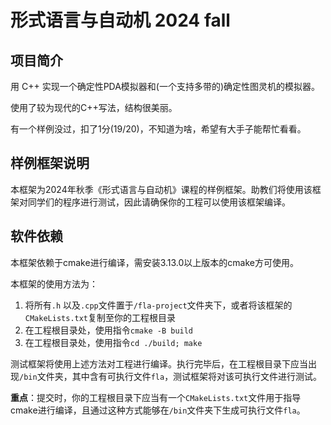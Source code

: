 # 形式语言与自动机 2024 fall

## 项目简介

用 C++ 实现一个确定性PDA模拟器和(一个支持多带的)确定性图灵机的模拟器。

使用了较为现代的C++写法，结构很美丽。

有一个样例没过，扣了1分(19/20)，不知道为啥，希望有大手子能帮忙看看。

## 样例框架说明

本框架为2024年秋季《形式语言与自动机》课程的样例框架。助教们将使用该框架对同学们的程序进行测试，因此请确保你的工程可以使用该框架编译。

## 软件依赖

本框架依赖于cmake进行编译，需安装3.13.0以上版本的cmake方可使用。

本框架的使用方法为：

1. 将所有`.h` 以及`.cpp`文件置于`/fla-project`文件夹下，或者将该框架的`CMakeLists.txt`复制至你的工程根目录
2. 在工程根目录处，使用指令`cmake -B build`
3. 在工程根目录处，使用指令`cd ./build; make`

测试框架将使用上述方法对工程进行编译。执行完毕后，在工程根目录下应当出现`/bin`文件夹，其中含有可执行文件`fla`，测试框架将对该可执行文件进行测试。

**重点**：提交时，你的工程根目录下应当有一个`CMakeLists.txt`文件用于指导cmake进行编译，且通过这种方式能够在`/bin`文件夹下生成可执行文件`fla`。
